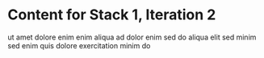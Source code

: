 # Content for Stack 1, Iteration 2
ut amet dolore enim enim aliqua ad dolor enim sed do aliqua elit sed minim sed enim quis dolore exercitation minim do 
